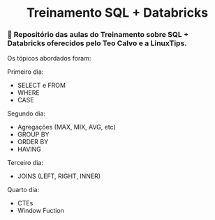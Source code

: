 <h1 align="center"> Treinamento SQL + Databricks </h1>

### 📌 <strong> Repositório das aulas do Treinamento sobre SQL + Databricks oferecidos pelo Teo Calvo e a LinuxTips.
</strong>

Os tópicos abordados foram: 

Primeiro dia:

- SELECT e FROM
- WHERE
- CASE

Segundo dia:

- Agregações (MAX, MIX, AVG, etc)
- GROUP BY
- ORDER BY 
- HAVING

Terceiro dia:

- JOINS (LEFT, RIGHT, INNER)

Quarto dia:

- CTEs
- Window Fuction



